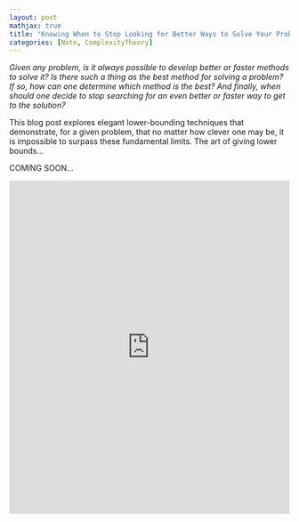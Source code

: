 ```yaml
---
layout: post
mathjax: true
title: "Knowing When to Stop Looking for Better Ways to Solve Your Problems"
categories: [Note, ComplexityTheory]
---
```


*Given any problem, is it always possible to develop better or faster methods to solve it? Is there such a thing as the best method for solving a problem? If so, how can one determine which method is the best? And finally, when should one decide to stop searching for an even better or faster way to get to the solution?*

This blog post explores elegant lower-bounding techniques that demonstrate, for a given problem, that no matter how clever one may be, it is impossible to surpass these fundamental limits. The art of giving lower bounds...

COMING SOON...

<iframe
    src= "https://mybinder.org/v2/gh/o-qcblog/voila/HEAD?labpath=voila%2Frender%2FPost8_InteractiveCode1.ipynb"
    width="100%"
    height="600"
    frameborder="0"
    allowfullscreen>
</iframe>

